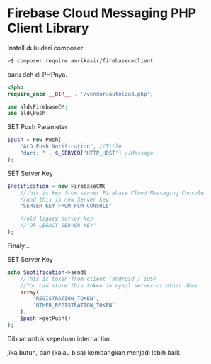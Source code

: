 # Firebase Cloud Messaging PHP Client Library

Install dulu dari composer:
```bash
>$ composer require amrikasir/firebasecmclient
```

baru deh di PHPnya.
```php
<?php
require_once __DIR__ . '/vendor/autoload.php';

use ald\FirebaseCM;
use ald\Push;

```

SET Push Parameter

```php
$push = new Push(
    "ALD Push Notification", //Title
    "dari: " . $_SERVER['HTTP_HOST'] //Message
);
```

SET Server Key

```php
$notification = new FirebaseCM(
    //this is key from server Firebase Cloud Messaging Console
    //and this is new Server key
    "SERVER_KEY_FROM_FCM_CONSOLE"

    //old legacy server key
    //"OR_LEGACY_SERVER_KEY"
);
```

Finaly...

SET Server Key

```php
echo $notification->send(
    //This is token from client (Android / iOS)
    //You can store this token in mysql server or other dbms
    array(
        'REGISTRATION_TOKEN',
        'OTHER_REGISTRATION_TOKEN'
    ),
    $push->getPush()
);
```
Dibuat untuk keperluan internal tim.

jika butuh, dan (kalau bisa) kembangkan menjadi lebih baik.
